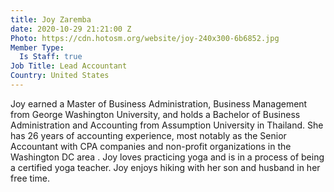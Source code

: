 ```yaml
---
title: Joy Zaremba
date: 2020-10-29 21:21:00 Z
Photo: https://cdn.hotosm.org/website/joy-240x300-6b6852.jpg
Member Type:
  Is Staff: true
Job Title: Lead Accountant
Country: United States
---
```


Joy earned a Master of Business Administration, Business Management from George Washington University, and holds a Bachelor of Business Administration and Accounting from Assumption University in Thailand. She has 26 years of accounting experience, most notably as the Senior Accountant with CPA companies and non-profit organizations in the Washington DC area . Joy loves practicing yoga and is in a process of being a certified yoga teacher. Joy enjoys hiking with her son and husband in her free time.